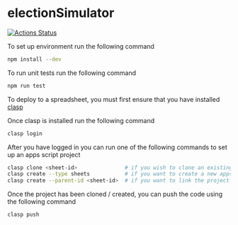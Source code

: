 # electionSimulator

[![Actions Status](https://github.com/omjadas/electionSimulator/workflows/Node%20CI/badge.svg)](https://github.com/omjadas/electionSimulator/actions)

To set up environment run the following command

```sh
npm install --dev
```

To run unit tests run the following command

```sh
npm run test
```

To deploy to a spreadsheet, you must first ensure that you have installed [clasp](https://github.com/google/clasp)

Once clasp is installed run the following command

```sh
clasp login
```

After you have logged in you can run one of the following commands to set up an apps script project

```sh
clasp clone <sheet-id>               # if you wish to clone an existing apps script project, where <sheet-id> is the id of an the existing sheet
clasp create --type sheets           # if you want to create a new apps script project
clasp create --parent-id <sheet-id>  # if you want to link the project to an existing sheet, where <sheet-id> is the id of an the existing sheet
```

Once the project has been cloned / created, you can push the code using the following command

```sh
clasp push
```
